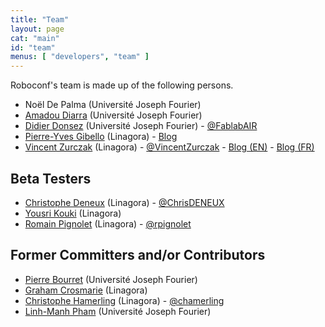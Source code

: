 ```yaml
---
title: "Team"
layout: page
cat: "main"
id: "team"
menus: [ "developers", "team" ]
---
```


Roboconf's team is made up of the following persons.

* Noël De Palma (Université Joseph Fourier)
* [Amadou Diarra](https://github.com/diarraa) (Université Joseph Fourier)
* [Didier Donsez](https://github.com/donsez) (Université Joseph Fourier) - [@FablabAIR](https://twitter.com/FablabAIR)
* [Pierre-Yves Gibello](https://github.com/gibello) (Linagora) - [Blog](http://planet.petalslink.com/home/pygibello/)
* [Vincent Zurczak](https://github.com/vincent-zurczak) (Linagora) - [@VincentZurczak](https://twitter.com/VincentZurczak) - [Blog (EN)](http://vzurczak.wordpress.com) - [Blog (FR)](http://vzurczak2.wordpress.com)


## Beta Testers

* [Christophe Deneux](https://github.com/cdeneux) (Linagora) - [@ChrisDENEUX](https://twitter.com/ChrisDENEUX)
* [Yousri Kouki](https://github.com/ykouki) (Linagora)
* [Romain Pignolet](https://twitter.com/rpignolet) (Linagora) - [@rpignolet](https://twitter.com/rpignolet)


## Former Committers and/or Contributors

* [Pierre Bourret](https://github.com/bourretp) (Université Joseph Fourier)
* [Graham Crosmarie](https://github.com/GrahamLinagora) (Linagora)
* [Christophe Hamerling](https://github.com/chamerling) (Linagora) - [@chamerling](https://twitter.com/chamerling)
* [Linh-Manh Pham](https://github.com/linkbutler) (Université Joseph Fourier)

